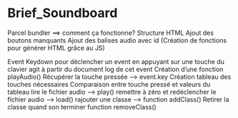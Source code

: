 # Brief_Soundboard

Parcel bundler ==> comment ça fonctionne?
Structure HTML 
	Ajout des boutons manquants
	Ajout des balises audio avec id 
(Création de fonctions pour générer HTML grâce au JS)

Event Keydown pour déclencher un event en appuyant sur une touche du clavier
	agit à partir du document
	log de cet event
Création d’une fonction playAudio()
	Récupérer la touche pressée —> event.key
	Création tableau des touches nécessaires
	Comparaison entre touche pressé et valeurs du tableau
		lire le fichier audio —> play()
		remettre à zéro et redéclencher le fichier audio —> load()
		rajouter une classe —> function addClass()
		Retirer la classe quand son terminer function removeClass()	
